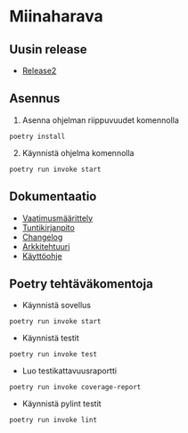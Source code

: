 # Miinaharava
## Uusin release
* [Release2](https://github.com/Codboez/ot-harjoitustyo/releases/tag/viikko6)
## Asennus
1. Asenna ohjelman riippuvuudet komennolla
```
poetry install
```
2. Käynnistä ohjelma komennolla
```
poetry run invoke start
```
## Dokumentaatio
* [Vaatimusmäärittely](https://github.com/Codboez/ot-harjoitustyo/blob/master/dokumentaatio/vaatimusmaarittely.md)
* [Tuntikirjanpito](https://github.com/Codboez/ot-harjoitustyo/blob/master/dokumentaatio/tuntikirjanpito.md)
* [Changelog](https://github.com/Codboez/ot-harjoitustyo/blob/master/dokumentaatio/changelog.md)
* [Arkkitehtuuri](https://github.com/Codboez/ot-harjoitustyo/blob/master/dokumentaatio/arkkitehtuuri.md)
* [Käyttöohje](https://github.com/Codboez/ot-harjoitustyo/blob/master/dokumentaatio/kayttoohje.md)
## Poetry tehtäväkomentoja
* Käynnistä sovellus
```
poetry run invoke start
```
* Käynnistä testit
```
poetry run invoke test
```
* Luo testikattavuusraportti
```
poetry run invoke coverage-report
```
* Käynnistä pylint testit
```
poetry run invoke lint
```
